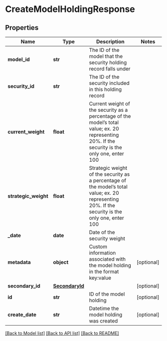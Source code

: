 # CreateModelHoldingResponse

## Properties
Name | Type | Description | Notes
------------ | ------------- | ------------- | -------------
**model_id** | **str** | The ID of the model that the security holding record falls under | 
**security_id** | **str** | The ID of the security included in this holding record | 
**current_weight** | **float** | Current weight of the security as a percentage of the model’s total value; ex. 20 representing 20%. If the security is the only one, enter 100 | 
**strategic_weight** | **float** | Strategic weight of the security as a percentage of the model’s total value; ex. 20 representing 20%. If the security is the only one, enter 100 | 
**_date** | **date** | Date of the security weight | 
**metadata** | **object** | Custom information associated with the model holding in the format key:value | [optional] 
**secondary_id** | [**SecondaryId**](SecondaryId.md) |  | [optional] 
**id** | **str** | ID of the model holding | [optional] 
**create_date** | **str** | Datetime the model holding was created | [optional] 

[[Back to Model list]](../README.md#documentation-for-models) [[Back to API list]](../README.md#documentation-for-api-endpoints) [[Back to README]](../README.md)


